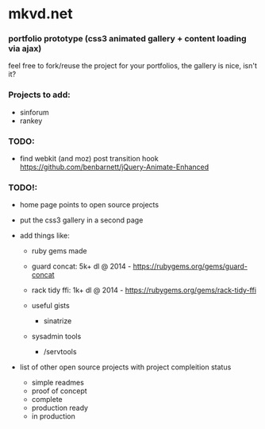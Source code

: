 # mkvd.net

### portfolio prototype (css3 animated gallery + content loading via ajax)

feel free to fork/reuse the project for your portfolios, the gallery is nice, isn't it?

### Projects to add:

- sinforum
- rankey


### TODO: 
  - find webkit (and moz) post transition hook
https://github.com/benbarnett/jQuery-Animate-Enhanced


### TODO!:

- home page points to open source projects
- put the css3 gallery in a second page

- add things like:
  - ruby gems made
   - guard concat:  5k+ dl @ 2014 - https://rubygems.org/gems/guard-concat 
   - rack tidy ffi: 1k+ dl @ 2014 - https://rubygems.org/gems/rack-tidy-ffi
  
  - useful gists
    - sinatrize
  
  - sysadmin tools
    - /servtools
    

- list of other open source projects with project compleition status
    - simple readmes
    - proof of concept
    - complete
    - production ready
    - in production
  
